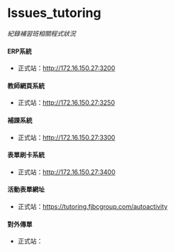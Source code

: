 # Issues_tutoring
*紀錄補習班相關程式狀況*



#### ERP系統 
- 正式站：http://172.16.150.27:3200

#### 教師網頁系統 
- 正式站：http://172.16.150.27:3250

#### 補課系統
- 正式站：http://172.16.150.27:3300

#### 表單刷卡系統 
- 正式站：http://172.16.150.27:3400

#### 活動表單網址
- 正式站：https://tutoring.fjbcgroup.com/autoactivity

#### 對外傳單
- 正式站：


